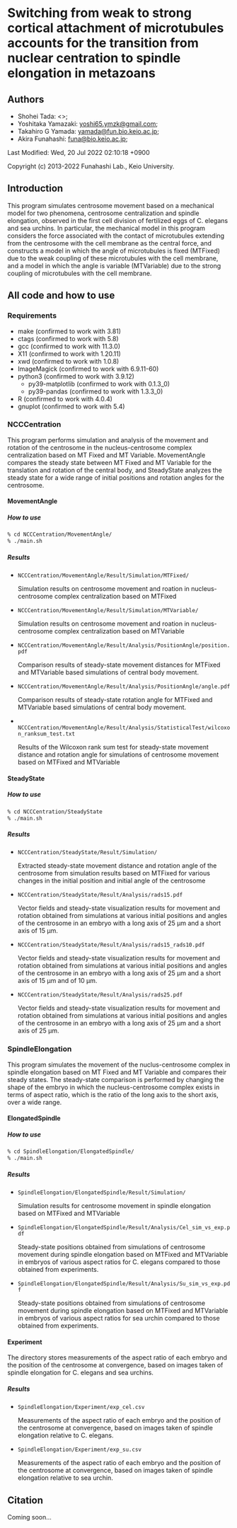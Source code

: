 # Switching from weak to strong cortical attachment of microtubules accounts for the transition from nuclear centration to spindle elongation in metazoans

## Authors
- Shohei Tada: <>;
- Yoshitaka Yamazaki: <yoshi65.ymzk@gmail.com>;
- Takahiro G Yamada: <yamada@fun.bio.keio.ac.jp>;
- Akira Funahashi: <funa@bio.keio.ac.jp>;

Last Modified: Wed, 20 Jul 2022 02:10:18 +0900

Copyright (c) 2013-2022 Funahashi Lab., Keio University.

## Introduction
This program simulates centrosome movement based on a mechanical model for two phenomena, centrosome centralization and spindle elongation, observed in the first cell division of fertilized eggs of C. elegans and sea urchins. In particular, the mechanical model in this program considers the force associated with the contact of microtubules extending from the centrosome with the cell membrane as the central force, and constructs a model in which the angle of microtubules is fixed (MTFixed) due to the weak coupling of these microtubules with the cell membrane, and a model in which the angle is variable (MTVariable) due to the strong coupling of microtubules with the cell membrane.
## All code and how to use
### Requirements
- make (confirmed to work with 3.81)
- ctags (confirmed to work with 5.8)
- gcc  (confirmed to work with 11.3.0)
- X11 (confirmed to work with 1.20.11)
- xwd (confirmed to work with 1.0.8)
- ImageMagick (confirmed to work with 6.9.11-60)
- python3 (confirmed to work with 3.9.12)
  - py39-matplotlib (confirmed to work with 0.1.3_0)
  - py39-pandas (confirmed to work with 1.3.3_0)
- R (confirmed to work with 4.0.4)
- gnuplot (confirmed to work with 5.4)
 

### NCCCentration
This program performs simulation and analysis of the movement and rotation of the centrosome in the nucleus-centrosome complex centralization based on MT Fixed and MT Variable. MovementAngle compares the steady state between MT Fixed and MT Variable for the translation and rotation of the central body, and SteadyState analyzes the steady state for a wide range of initial positions and rotation angles for the centrosome.

#### MovementAngle
##### How to use
```sh
% cd NCCCentration/MovementAngle/
% ./main.sh
```
##### Results
- ``NCCCentration/MovementAngle/Result/Simulation/MTFixed/``
	
	Simulation results on centrosome movement and roation in nucleus-centrosome complex centralization based on MTFixed
- ``NCCCentration/MovementAngle/Result/Simulation/MTVariable/``

	Simulation results on centrosome movement and roation in nucleus-centrosome complex centralization based on MTVariable	
- ``NCCCentration/MovementAngle/Result/Analysis/PositionAngle/position.pdf``

	Comparison results of steady-state movement distances for MTFixed and MTVariable based simulations of central body movement.
- ``NCCCentration/MovementAngle/Result/Analysis/PositionAngle/angle.pdf ``

	Comparison results of steady-state rotation angle for MTFixed and MTVariable based simulations of central body movement.
- `` NCCCentration/MovementAngle/Result/Analysis/StatisticalTest/wilcoxon_ranksum_test.txt``

	Results of the Wilcoxon rank sum test for steady-state movement distance and rotation angle for simulations of centrosome movement based on MTFixed and MTVariable
	
#### SteadyState
##### How to use
```sh
% cd NCCCentration/SteadyState
% ./main.sh
```

##### Results
- ``NCCCentration/SteadyState/Result/Simulation/``

	Extracted steady-state movement distance and rotation angle of the centrosome from simulation results based on MTFixed for various changes in the initial position and initial angle of the centrosome	
- ``NCCCentration/SteadyState/Result/Analysis/rads15.pdf``

	Vector fields and steady-state visualization results for movement and rotation obtained from simulations at various initial positions and angles of the centrosome in an embryo with a long axis of 25 μm and a short axis of 15 μm.
- ``NCCCentration/SteadyState/Result/Analysis/rads15_rads10.pdf``

	Vector fields and steady-state visualization results for movement and rotation obtained from simulations at various initial positions and angles of the centrosome in an embryo with a long axis of 25 μm and a short axis of 15 μm and of 10 μm.
- ``NCCCentration/SteadyState/Result/Analysis/rads25.pdf``

	Vector fields and steady-state visualization results for movement and rotation obtained from simulations at various initial positions and angles of the centrosome in an embryo with a long axis of 25 μm and a short axis of 25 μm.

### SpindleElongation
This program simulates the movement of the nuclus-centrosome complex in spindle elongation based on MT Fixed and MT Variable and compares their steady states. The steady-state comparison is performed by changing the shape of the embryo in which the nucleus-centrosome complex exists in terms of aspect ratio, which is the ratio of the long axis to the short axis, over a wide range.
#### ElongatedSpindle
##### How to use
```sh
% cd SpindleElongation/ElongatedSpindle/
% ./main.sh
```

##### Results
- ``SpindleElongation/ElongatedSpindle/Result/Simulation/``

	Simulation results for centrosome movement in spindle elongation based on MTFixed and MTVariable
- ``SpindleElongation/ElongatedSpindle/Result/Analysis/Cel_sim_vs_exp.pdf``

	Steady-state positions obtained from simulations of centrosome movement during spindle elongation based on MTFixed and MTVariable in embryos of various aspect ratios for C. elegans compared to those obtained from experiments.
- ``SpindleElongation/ElongatedSpindle/Result/Analysis/Su_sim_vs_exp.pdf``

	Steady-state positions obtained from simulations of centrosome movement during spindle elongation based on MTFixed and MTVariable in embryos of various aspect ratios for sea urchin compared to those obtained from experiments.	

####  Experiment
The directory stores measurements of the aspect ratio of each embryo and the position of the centrosome at convergence, based on images taken of spindle elongation for C. elegans and sea urchins.	

##### Results
- ``SpindleElongation/Experiment/exp_cel.csv``
	
	Measurements of the aspect ratio of each embryo and the position of the centrosome at convergence, based on images taken of spindle elongation relative to C. elegans.

- ``SpindleElongation/Experiment/exp_su.csv``

	Measurements of the aspect ratio of each embryo and the position of the centrosome at convergence, based on images taken of spindle elongation relative to sea urchin.
	
	
## Citation
Coming soon...
